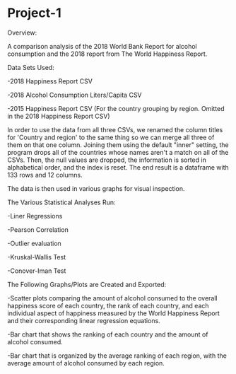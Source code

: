 # Project-1

Overview: 

A comparison analysis of the 2018 World Bank Report for alcohol consumption and the 2018 report from The World Happiness Report.  

Data Sets Used:

-2018 Happiness Report CSV

-2018 Alcohol Consumption Liters/Capita CSV 

-2015 Happiness Report CSV (For the country grouping by region. Omitted in the 2018 Happiness Report CSV)

In order to use the data from all three CSVs, we renamed the column titles for 'Country and region' to the same thing so we can merge all three of them on that one column. Joining them using the default "inner" setting, the program drops all of the countries whose names aren't a match on all of the CSVs. Then, the null values are dropped, the information is sorted in alphabetical order, and the index is reset. The end result is a dataframe with 133 rows and 12 columns.

The data is then used in various graphs for visual inspection.

The Various Statistical Analyses Run:

-Liner Regressions

-Pearson Correlation

-Outlier evaluation

-Kruskal-Wallis Test

-Conover-Iman Test

The Following Graphs/Plots are Created and Exported:

-Scatter plots comparing the amount of alcohol consumed to the overall happiness score of each country, the rank of each country, and each individual aspect of happiness measured by the World Happiness Report and their corresponding linear regression equations.

-Bar chart that shows the ranking of each country and the amount of alcohol consumed.

-Bar chart that is organized by the average ranking of each region, with the average amount of alcohol consumed by each region.
